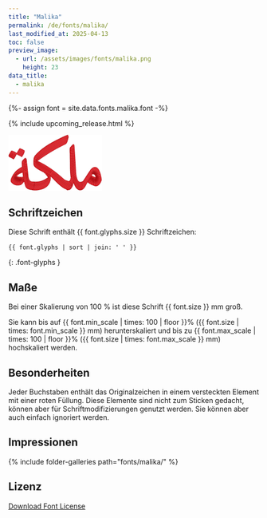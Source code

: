```yaml
---
title: "Malika"
permalink: /de/fonts/malika/
last_modified_at: 2025-04-13
toc: false
preview_image:
  - url: /assets/images/fonts/malika.png
    height: 23
data_title:
  - malika
---
```

{%- assign font = site.data.fonts.malika.font -%}

{% include upcoming_release.html %}

![malika](/assets/images/fonts/malika.png)

## Schriftzeichen

Diese Schrift enthält  {{ font.glyphs.size }} Schriftzeichen:

```
{{ font.glyphs | sort | join: ' ' }}
```
{: .font-glyphs }

## Maße

Bei einer Skalierung von 100 % ist diese Schrift {{ font.size }} mm groß.

Sie kann bis auf {{ font.min_scale | times: 100 | floor }}% ({{ font.size | times: font.min_scale }} mm) 
herunterskaliert und bis zu {{ font.max_scale | times: 100 | floor }}% ({{ font.size | times: font.max_scale }} mm) hochskaliert  werden.

## Besonderheiten

Jeder Buchstaben enthält das Originalzeichen in einem versteckten Element mit einer roten Füllung. Diese Elemente sind nicht zum Sticken gedacht, können aber für Schriftmodifizierungen genutzt werden. Sie können aber auch einfach ignoriert werden.

## Impressionen

{% include folder-galleries path="fonts/malika/" %}
## Lizenz

[Download Font License](https://github.com/inkstitch/inkstitch/tree/main/fonts/malika/LICENSE)

